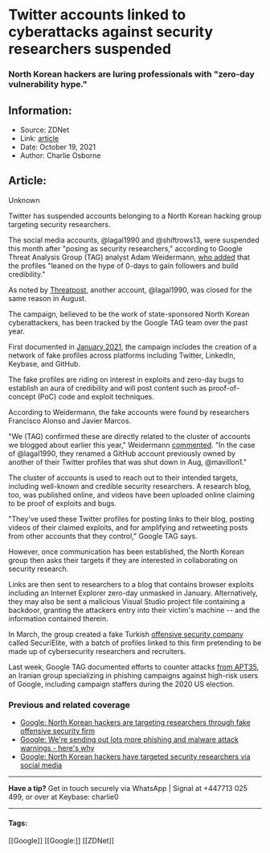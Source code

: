 # Twitter accounts linked to cyberattacks against security researchers suspended
### North Korean hackers are luring professionals with "zero-day vulnerability hype."

## Information:
+ Source: ZDNet
+ Link: [article](https://www.zdnet.com/article/twitter-accounts-linked-to-cyberattacks-against-researchers-suspended/)
+ Date: October 19, 2021
+ Author: Charlie Osborne


## Article:
Unknown

Twitter has suspended accounts belonging to a North Korean hacking group targeting security researchers. 


The social media accounts, @lagal1990 and @shiftrows13, were suspended this month after "posing as security researchers," according to Google Threat Analysis Group (TAG) analyst Adam Weidermann, [who added](https://twitter.com/digivector/status/1449036246446010369) that the profiles "leaned on the hype of 0-days to gain followers and build credibility."

As noted by [Threatpost](https://threatpost.com/twitter-suspends-security-researchers/175524/), another account, @lagal1990, was closed for the same reason in August. 

The campaign, believed to be the work of state-sponsored North Korean cyberattackers, has been tracked by the Google TAG team over the past year.  

First documented in [January 2021](https://blog.google/threat-analysis-group/new-campaign-targeting-security-researchers/), the campaign includes the creation of a network of fake profiles across platforms including Twitter, LinkedIn, Keybase, and GitHub.  

The fake profiles are riding on interest in exploits and zero-day bugs to establish an aura of credibility and will post content such as proof-of-concept (PoC) code and exploit techniques.  

According to Weidermann, the fake accounts were found by researchers Francisco Alonso and Javier Marcos. 






"We (TAG) confirmed these are directly related to the cluster of accounts we blogged about earlier this year," Weidermann [commented](https://twitter.com/digivector/status/1449036246446010369). "In the case of @lagal1990, they renamed a GitHub account previously owned by another of their Twitter profiles that was shut down in Aug, @mavillon1." 

The cluster of accounts is used to reach out to their intended targets, including well-known and credible security researchers. A research blog, too, was published online, and videos have been uploaded online claiming to be proof of exploits and bugs. 

"They've used these Twitter profiles for posting links to their blog, posting videos of their claimed exploits, and for amplifying and retweeting posts from other accounts that they control," Google TAG says.  

However, once communication has been established, the North Korean group then asks their targets if they are interested in collaborating on security research.  

Links are then sent to researchers to a blog that contains browser exploits including an Internet Explorer zero-day unmasked in January. Alternatively, they may also be sent a malicious Visual Studio project file containing a backdoor, granting the attackers entry into their victim's machine -- and the information contained therein.  

In March, the group created a fake Turkish [offensive security company](https://www.zdnet.com/article/google-north-korean-hackers-targeting-researchers-now-pretend-to-be-from-offensive-security-firm/) called SecuriElite, with a batch of profiles linked to this firm pretending to be made up of cybersecurity researchers and recruiters.  

Last week, Google TAG documented efforts to counter attacks [from APT35](https://blog.google/threat-analysis-group/countering-threats-iran/), an Iranian group specializing in phishing campaigns against high-risk users of Google, including campaign staffers during the 2020 US election.  

###  Previous and related coverage

* [Google: North Korean hackers are targeting researchers through fake offensive security firm](https://www.zdnet.com/article/google-north-korean-hackers-targeting-researchers-now-pretend-to-be-from-offensive-security-firm/)
* [Google: We're sending out lots more phishing and malware attack warnings - here's why](https://www.zdnet.com/article/google-were-sending-out-lots-more-phishing-and-malware-attack-warnings-heres-why/)
* [Google: North Korean hackers have targeted security researchers via social media](https://www.zdnet.com/article/google-north-korean-hackers-have-targeted-security-researchers-via-social-media/)



---

**Have a tip?** Get in touch securely via WhatsApp | Signal at +447713 025 499, or over at Keybase: charlie0



---





#### Tags:
[[Google]] [[Google:]] [[ZDNet]]
